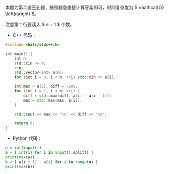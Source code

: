 本题为第二道签到题，按照题意直接计算答案即可，时间复杂度为 $ \mathcal{O} \left(n\right) $。

注意第二行要读入 $ n + 1 $ 个数。

- C++ 代码：

```cpp
#include <bits/stdc++.h>

int main() {
    int n;
    std::cin >> n;
    ++n;
    std::vector<int> a(n);
    for (int i = 0; i < n; ++i) std::cin >> a[i];

    int max = a[0], diff = -2e9;
    for (int i = 1; i < n; ++i) {
        diff = std::max(diff, a[i] - a[i - 1]);
        max = std::max(max, a[i]);
    }

    std::cout << max << '\n' << diff << '\n';

    return 0;
}
```

- Python 代码：

```python
n = int(input())
a = [ int(i) for i in input().split() ]
print(max(a))
b = [ a[i + 1] - a[i] for i in range(n) ]
print(max(b))
```